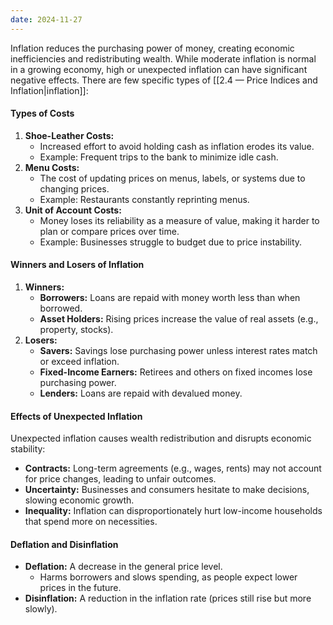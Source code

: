 ```yaml
---
date: 2024-11-27
---
```

Inflation reduces the purchasing power of money, creating economic inefficiencies and redistributing wealth. While moderate inflation is normal in a growing economy, high or unexpected inflation can have significant negative effects. There are few specific types of [[2.4 — Price Indices and Inflation|inflation]]:
#### Types of Costs
1. **Shoe-Leather Costs:**  
   - Increased effort to avoid holding cash as inflation erodes its value.  
   - Example: Frequent trips to the bank to minimize idle cash.
2. **Menu Costs:**  
   - The cost of updating prices on menus, labels, or systems due to changing prices.  
   - Example: Restaurants constantly reprinting menus.
3. **Unit of Account Costs:**  
   - Money loses its reliability as a measure of value, making it harder to plan or compare prices over time.  
   - Example: Businesses struggle to budget due to price instability.

#### Winners and Losers of Inflation
1. **Winners:**  
   - **Borrowers:** Loans are repaid with money worth less than when borrowed.  
   - **Asset Holders:** Rising prices increase the value of real assets (e.g., property, stocks).
2. **Losers:**  
   - **Savers:** Savings lose purchasing power unless interest rates match or exceed inflation.  
   - **Fixed-Income Earners:** Retirees and others on fixed incomes lose purchasing power.  
   - **Lenders:** Loans are repaid with devalued money.

#### Effects of Unexpected Inflation
Unexpected inflation causes wealth redistribution and disrupts economic stability:
- **Contracts:** Long-term agreements (e.g., wages, rents) may not account for price changes, leading to unfair outcomes.  
- **Uncertainty:** Businesses and consumers hesitate to make decisions, slowing economic growth.  
- **Inequality:** Inflation can disproportionately hurt low-income households that spend more on necessities.

#### Deflation and Disinflation
- **Deflation:** A decrease in the general price level.  
  - Harms borrowers and slows spending, as people expect lower prices in the future.  
- **Disinflation:** A reduction in the inflation rate (prices still rise but more slowly).